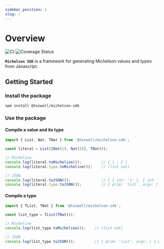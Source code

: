 ```yaml
---
sidebar_position: 1
slug: /
---
```


# Overview
![CI](https://github.com/RomarQ/michelson-sdk/workflows/CI/badge.svg)
![Coverage Status](https://coveralls.io/repos/github/RomarQ/michelson-sdk/badge.svg?branch=main)

**`Michelson SDK`** is a framework for generating Michelson values and types from Javascript.

## Getting Started

### Install the package

```shell
npm install @tezwell/michelson-sdk
```

### Use the package

#### Compile a value and its type

```ts
import { List, Nat, TNat } from '@tezwell/michelson-sdk';

const literal = List([Nat(1), Nat(2)], TNat());

// Micheline
console.log(literal.toMicheline());         // { 1 ; 2 }
console.log(literal.type.toMicheline());    // (list nat)

// JSON
console.log(literal.toJSON());              // [ { int: '1' }, { int: '2' } ]
console.log(literal.type.toJSON());         // { prim: 'list', args: [ { prim: 'nat' } ] }
```

#### Compile a type

```ts
import { TList, TNat } from '@tezwell/michelson-sdk';

const list_type = TList(TNat());

// Micheline
console.log(list_type.toMicheline());    // (list nat)

// JSON
console.log(list_type.toJSON());         // { prim: 'list', args: [ { prim: 'nat' } ] }
```

